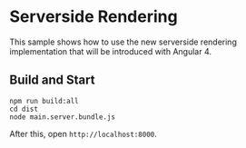 # Serverside Rendering

This sample shows how to use the new serverside rendering implementation that will be introduced with Angular 4.

## Build and Start

```
npm run build:all
cd dist
node main.server.bundle.js
```

After this, open ``http://localhost:8000``.